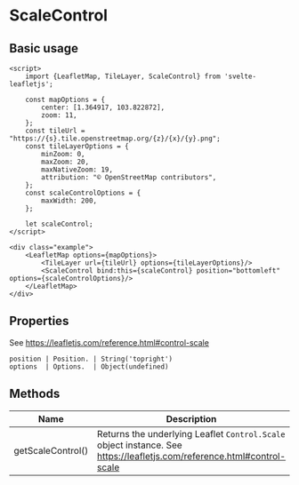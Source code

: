 # ScaleControl

## Basic usage

```example height:400
<script>
    import {LeafletMap, TileLayer, ScaleControl} from 'svelte-leafletjs';

    const mapOptions = {
        center: [1.364917, 103.822872],
        zoom: 11,
    };
    const tileUrl = "https://{s}.tile.openstreetmap.org/{z}/{x}/{y}.png";
    const tileLayerOptions = {
        minZoom: 0,
        maxZoom: 20,
        maxNativeZoom: 19,
        attribution: "© OpenStreetMap contributors",
    };
    const scaleControlOptions = {
        maxWidth: 200,
    };

    let scaleControl;
</script>

<div class="example">
    <LeafletMap options={mapOptions}>
        <TileLayer url={tileUrl} options={tileLayerOptions}/>
        <ScaleControl bind:this={scaleControl} position="bottomleft" options={scaleControlOptions}/>
    </LeafletMap>
</div>
```

## Properties

See https://leafletjs.com/reference.html#control-scale

```properties
position | Position. | String('topright')
options  | Options.  | Object(undefined)
```

## Methods

| Name              | Description                                                                                                            |
| ----------------- | ---------------------------------------------------------------------------------------------------------------------- |
| getScaleControl() | Returns the underlying Leaflet `Control.Scale` object instance. See https://leafletjs.com/reference.html#control-scale |
